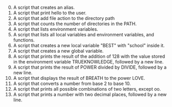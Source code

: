 0. A script that creates an alias.
1. A script that print hello to the user.
2. A script that add file action to the directory path
3. A script that counts the number of directories in the PATH.
4. A script that lists environment variables.
5. A script that lists all local variables and environment variables, and functions.
6.  A script that creates a new local variable "BEST" with "school" inside it.
7. A script that creates a new global variable.
8. A script that prints the result of the addition of 128 with the value stored in the environment variable TRUEKNOWLEDGE, followed by a new line.
9. A script that prints the result of POWER divided by DIVIDE, followed by a new line.
10. A script that displays the result of BREATH to the power LOVE.
11. A script that converts a number from base 2 to base 10.
12. A script that prints all possible combinations of two letters, except oo.
13. A script that prints a number with two decimal places, followed by a new line.

